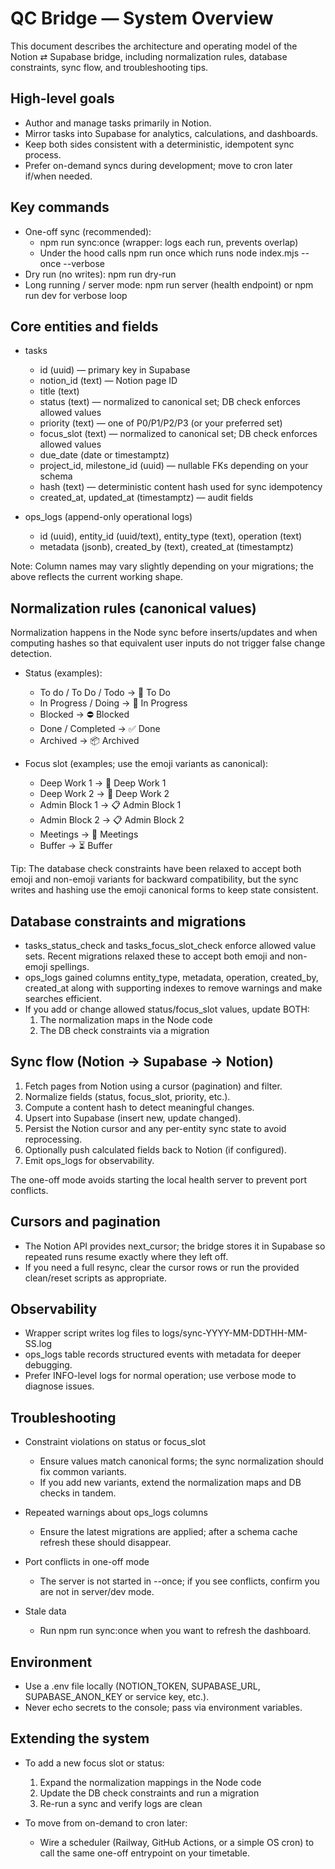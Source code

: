 # QC Bridge — System Overview

This document describes the architecture and operating model of the Notion ⇄ Supabase bridge, including normalization rules, database constraints, sync flow, and troubleshooting tips.

## High-level goals
- Author and manage tasks primarily in Notion.
- Mirror tasks into Supabase for analytics, calculations, and dashboards.
- Keep both sides consistent with a deterministic, idempotent sync process.
- Prefer on-demand syncs during development; move to cron later if/when needed.

## Key commands
- One-off sync (recommended):
  - npm run sync:once (wrapper: logs each run, prevents overlap)
  - Under the hood calls npm run once which runs node index.mjs --once --verbose
- Dry run (no writes): npm run dry-run
- Long running / server mode: npm run server (health endpoint) or npm run dev for verbose loop

## Core entities and fields
- tasks
  - id (uuid) — primary key in Supabase
  - notion_id (text) — Notion page ID
  - title (text)
  - status (text) — normalized to canonical set; DB check enforces allowed values
  - priority (text) — one of P0/P1/P2/P3 (or your preferred set)
  - focus_slot (text) — normalized to canonical set; DB check enforces allowed values
  - due_date (date or timestamptz)
  - project_id, milestone_id (uuid) — nullable FKs depending on your schema
  - hash (text) — deterministic content hash used for sync idempotency
  - created_at, updated_at (timestamptz) — audit fields

- ops_logs (append-only operational logs)
  - id (uuid), entity_id (uuid/text), entity_type (text), operation (text)
  - metadata (jsonb), created_by (text), created_at (timestamptz)

Note: Column names may vary slightly depending on your migrations; the above reflects the current working shape.

## Normalization rules (canonical values)
Normalization happens in the Node sync before inserts/updates and when computing hashes so that equivalent user inputs do not trigger false change detection.

- Status (examples):
  - To do / To Do / Todo → 📝 To Do
  - In Progress / Doing → 🚧 In Progress
  - Blocked → ⛔ Blocked
  - Done / Completed → ✅ Done
  - Archived → 📦 Archived

- Focus slot (examples; use the emoji variants as canonical):
  - Deep Work 1 → 🧠 Deep Work 1
  - Deep Work 2 → 🧠 Deep Work 2
  - Admin Block 1 → 📋 Admin Block 1
  - Admin Block 2 → 📋 Admin Block 2
  - Meetings → 🤝 Meetings
  - Buffer → ⏳ Buffer

Tip: The database check constraints have been relaxed to accept both emoji and non-emoji variants for backward compatibility, but the sync writes and hashing use the emoji canonical forms to keep state consistent.

## Database constraints and migrations
- tasks_status_check and tasks_focus_slot_check enforce allowed value sets. Recent migrations relaxed these to accept both emoji and non-emoji spellings.
- ops_logs gained columns entity_type, metadata, operation, created_by, created_at along with supporting indexes to remove warnings and make searches efficient.
- If you add or change allowed status/focus_slot values, update BOTH:
  1) The normalization maps in the Node code
  2) The DB check constraints via a migration

## Sync flow (Notion → Supabase → Notion)
1) Fetch pages from Notion using a cursor (pagination) and filter.
2) Normalize fields (status, focus_slot, priority, etc.).
3) Compute a content hash to detect meaningful changes.
4) Upsert into Supabase (insert new, update changed).
5) Persist the Notion cursor and any per-entity sync state to avoid reprocessing.
6) Optionally push calculated fields back to Notion (if configured).
7) Emit ops_logs for observability.

The one-off mode avoids starting the local health server to prevent port conflicts.

## Cursors and pagination
- The Notion API provides next_cursor; the bridge stores it in Supabase so repeated runs resume exactly where they left off.
- If you need a full resync, clear the cursor rows or run the provided clean/reset scripts as appropriate.

## Observability
- Wrapper script writes log files to logs/sync-YYYY-MM-DDTHH-MM-SS.log
- ops_logs table records structured events with metadata for deeper debugging.
- Prefer INFO-level logs for normal operation; use verbose mode to diagnose issues.

## Troubleshooting
- Constraint violations on status or focus_slot
  - Ensure values match canonical forms; the sync normalization should fix common variants.
  - If you add new variants, extend the normalization maps and DB checks in tandem.

- Repeated warnings about ops_logs columns
  - Ensure the latest migrations are applied; after a schema cache refresh these should disappear.

- Port conflicts in one-off mode
  - The server is not started in --once; if you see conflicts, confirm you are not in server/dev mode.

- Stale data
  - Run npm run sync:once when you want to refresh the dashboard.

## Environment
- Use a .env file locally (NOTION_TOKEN, SUPABASE_URL, SUPABASE_ANON_KEY or service key, etc.).
- Never echo secrets to the console; pass via environment variables.

## Extending the system
- To add a new focus slot or status:
  1) Expand the normalization mappings in the Node code
  2) Update the DB check constraints and run a migration
  3) Re-run a sync and verify logs are clean

- To move from on-demand to cron later:
  - Wire a scheduler (Railway, GitHub Actions, or a simple OS cron) to call the same one-off entrypoint on your timetable.

